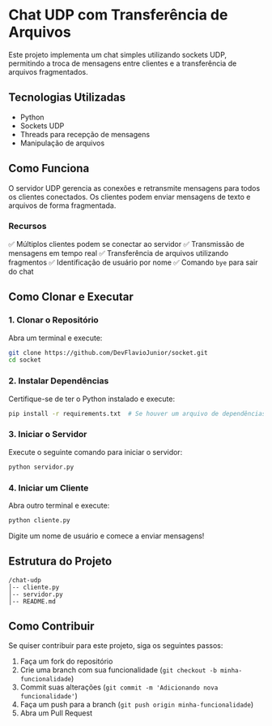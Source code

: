 # Chat UDP com Transferência de Arquivos

Este projeto implementa um chat simples utilizando sockets UDP, permitindo a troca de mensagens entre clientes e a transferência de arquivos fragmentados.

## Tecnologias Utilizadas
- Python
- Sockets UDP
- Threads para recepção de mensagens
- Manipulação de arquivos

## Como Funciona
O servidor UDP gerencia as conexões e retransmite mensagens para todos os clientes conectados. Os clientes podem enviar mensagens de texto e arquivos de forma fragmentada. 

### Recursos
✅ Múltiplos clientes podem se conectar ao servidor
✅ Transmissão de mensagens em tempo real
✅ Transferência de arquivos utilizando fragmentos
✅ Identificação de usuário por nome
✅ Comando `bye` para sair do chat

## Como Clonar e Executar

### 1. Clonar o Repositório
Abra um terminal e execute:
```sh
git clone https://github.com/DevFlavioJunior/socket.git
cd socket
```

### 2. Instalar Dependências
Certifique-se de ter o Python instalado e execute:
```sh
pip install -r requirements.txt  # Se houver um arquivo de dependências
```

### 3. Iniciar o Servidor
Execute o seguinte comando para iniciar o servidor:
```sh
python servidor.py
```

### 4. Iniciar um Cliente
Abra outro terminal e execute:
```sh
python cliente.py
```
Digite um nome de usuário e comece a enviar mensagens!

## Estrutura do Projeto
```
/chat-udp
│-- cliente.py
│-- servidor.py
│-- README.md
```

## Como Contribuir
Se quiser contribuir para este projeto, siga os seguintes passos:
1. Faça um fork do repositório
2. Crie uma branch com sua funcionalidade (`git checkout -b minha-funcionalidade`)
3. Commit suas alterações (`git commit -m 'Adicionando nova funcionalidade'`)
4. Faça um push para a branch (`git push origin minha-funcionalidade`)
5. Abra um Pull Request
